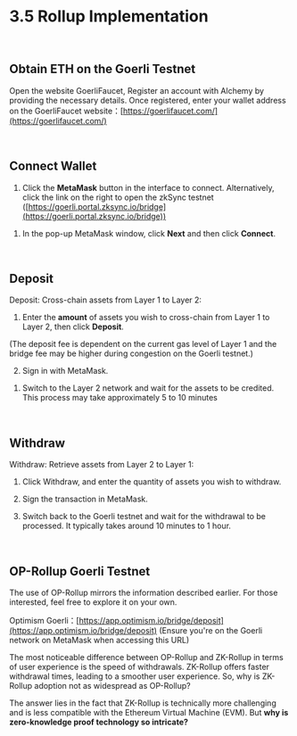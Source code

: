# 3.5 Rollup Implementation

  <ZksyncSwap />

&nbsp; 

## Obtain ETH on the Goerli Testnet

Open the website GoerliFaucet, Register an account with Alchemy by providing the necessary details. Once registered, enter your wallet address on the GoerliFaucet website：[https://goerlifaucet.com/](https://goerlifaucet.com/)

<MdxImg src="/assets/3.5/3.5.1.1.png" width="1131px" alt="GoerliFaucet.png" />

&nbsp; 

## Connect Wallet

1. Click the **MetaMask** button in the interface to connect. Alternatively, click the link on the right to open the zkSync testnet ([https://goerli.portal.zksync.io/bridge](https://goerli.portal.zksync.io/bridge))

<MdxImg src="/assets/3.5/3.5.2.1.png" width="`630px" alt="Connect Wallet.png" />

1. In the pop-up MetaMask window, click **Next** and then click **Connect**.


<MdxImg src="/assets/3.5/3.5.2.2.png" width="576px" alt="Connect Wallet Next.png" />

&nbsp; 

## Deposit

Deposit: Cross-chain assets from Layer 1 to Layer 2:

1. Enter the **amount** of assets you wish to cross-chain from Layer 1 to Layer 2, then click **Deposit**.

(The deposit fee is dependent on the current gas level of Layer 1 and the bridge fee may be higher during congestion on the Goerli testnet.)

<MdxImg src="/assets/3.5/3.5.3.1.png" width="700px" alt="Deposit.png" />

2. Sign in with MetaMask.

<MdxImg src="/assets/3.5/3.5.3.2.png" width="525px" alt="Metamask Comfirm.png" />

1. Switch to the Layer 2 network and wait for the assets to be credited. This process may take approximately 5 to 10 minutes

<MdxImg src="/assets/3.5/3.5.3.3.png" width="525px" alt="Switch Testnet RPC.png" />

&nbsp; 

## Withdraw

Withdraw: Retrieve assets from Layer 2 to Layer 1:

1. Click Withdraw, and enter the quantity of assets you wish to withdraw.

<MdxImg src="/assets/3.5/3.5.4.1.png" width="700px" alt="Withdraw.png" />

2. Sign the transaction in MetaMask.

<MdxImg src="/assets/3.5/3.5.4.2.png" width="525px" alt="Metamask Comfirm.png" />

3. Switch back to the Goerli testnet and wait for the withdrawal to be processed. It typically takes around 10 minutes to 1 hour.


&nbsp; 
## OP-Rollup Goerli Testnet

The use of OP-Rollup mirrors the information described earlier. For those interested, feel free to explore it on your own.

Optimism Goerli：[https://app.optimism.io/bridge/deposit](https://app.optimism.io/bridge/deposit) (Ensure you're on the Goerli network on MetaMask when accessing this URL)

<MdxImg src="/assets/3.5/3.5.5.1.png" alt="Optimism Testnet.png" />

The most noticeable difference between OP-Rollup and ZK-Rollup in terms of user experience is the speed of withdrawals. ZK-Rollup offers faster withdrawal times, leading to a smoother user experience. So, why is ZK-Rollup adoption not as widespread as OP-Rollup?

The answer lies in the fact that ZK-Rollup is technically more challenging and is less compatible with the Ethereum Virtual Machine (EVM). But **why is zero-knowledge proof technology so intricate?**

<GithubAvatar owner='lxdao-official' repo='myfirstlayer2-frontend' path='mdx/en/3.5-rollup-practice.md' />

<EditChapter url='https://github.com/lxdao-official/myfirstlayer2-frontend/blob/main/mdx/en/3.5-rollup-practice.md' />